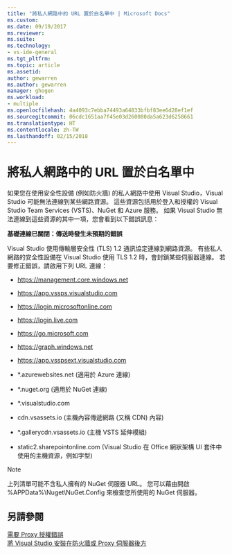 ```yaml
---
title: "將私人網路中的 URL 置於白名單中 | Microsoft Docs"
ms.custom: 
ms.date: 09/19/2017
ms.reviewer: 
ms.suite: 
ms.technology:
- vs-ide-general
ms.tgt_pltfrm: 
ms.topic: article
ms.assetid: 
author: gewarren
ms.author: gewarren
manager: ghogen
ms.workload:
- multiple
ms.openlocfilehash: 4a4093c7ebba74493a64833bfbf83ee6d28ef1ef
ms.sourcegitcommit: 06cdc1651aa7f45e03d260080da5a623d6258661
ms.translationtype: HT
ms.contentlocale: zh-TW
ms.lasthandoff: 02/15/2018
---
```

# <a name="whitelisting-urls-in-a-private-network"></a>將私人網路中的 URL 置於白名單中

如果您在使用安全性設備 (例如防火牆) 的私人網路中使用 Visual Studio，Visual Studio 可能無法連線到某些網路資源。 這些資源包括用於登入和授權的 Visual Studio Team Services (VSTS)、NuGet 和 Azure 服務。 如果 Visual Studio 無法連線到這些資源的其中一項，您會看到以下錯誤訊息：

  **基礎連線已關閉：傳送時發生未預期的錯誤**

Visual Studio 使用傳輸層安全性 (TLS) 1.2 通訊協定連線到網路資源。 有些私人網路的安全性設備在 Visual Studio 使用 TLS 1.2 時，會封鎖某些伺服器連線。 若要修正錯誤，請啟用下列 URL 連線：

- https://management.core.windows.net

- https://app.vssps.visualstudio.com

- https://login.microsoftonline.com

- https://login.live.com

- https://go.microsoft.com

- https://graph.windows.net

- https://app.vsspsext.visualstudio.com

- *.azurewebsites.net (適用於 Azure 連線)

- *.nuget.org (適用於 NuGet 連線)

- *.visualstudio.com

- cdn.vsassets.io (主機內容傳遞網路 (又稱 CDN) 內容)

- *.gallerycdn.vsassets.io (主機 VSTS 延伸模組)

- static2.sharepointonline.com (Visual Studio 在 Office 網狀架構 UI 套件中使用的主機資源，例如字型)

> [!NOTE]
> 上列清單可能不含私人擁有的 NuGet 伺服器 URL。 您可以藉由開啟 %APPData%\Nuget\NuGet.Config 來檢查您所使用的 NuGet 伺服器。

## <a name="see-also"></a>另請參閱

[需要 Proxy 授權錯誤](../ide/reference/proxy-authorization-required.md)  
[將 Visual Studio 安裝在防火牆或 Proxy 伺服器後方](../install/install-visual-studio-behind-a-firewall-or-proxy-server.md)

